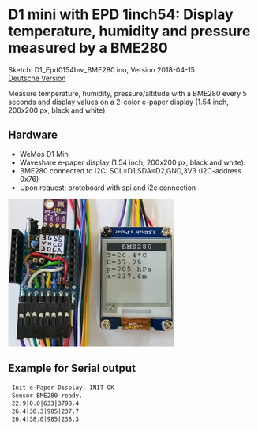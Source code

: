 # D1 mini with EPD 1inch54: Display temperature, humidity and pressure measured by a BME280
Sketch: D1_Epd0154bw_BME280.ino, Version 2018-04-15   
[Deutsche Version](./LIESMICH.md "Deutsche Version")   

Measure temperature, humidity, pressure/altitude with a BME280 every 5 seconds and display values on a 2-color e-paper display (1.54 inch, 200x200 px, black and white)

## Hardware
* WeMos D1 Mini
* Waveshare e-paper display (1.54 inch, 200x200 px, black and white).  
* BME280 connected to I2C: SCL=D1,SDA=D2,GND,3V3 (I2C-address 0x76)
* Upon request: protoboard with spi and i2c connection

![D1 epd0154bw MBE280](./images/D1_epd0154bw_bme280.png "D1mini with ePaper display 1.54inch and BME280")   

## Example for Serial output

```
 Init e-Paper Display: INIT OK
 Sensor BME280 ready.
 22.9|0.0|633|3798.4
 26.4|38.3|985|237.7
 26.4|38.0|985|238.3
```

